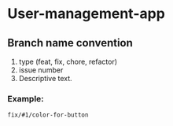 # User-management-app

## Branch name convention

1. type (feat, fix, chore, refactor)
2. issue number
3. Descriptive text.

### Example:

```
fix/#1/color-for-button
```
